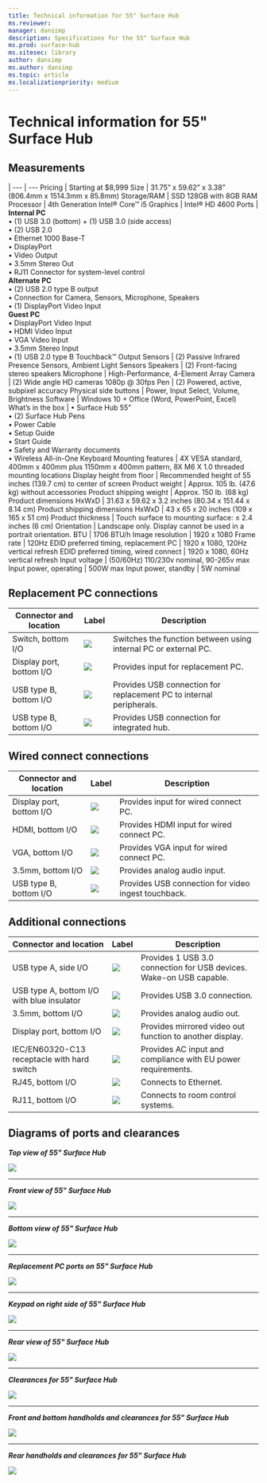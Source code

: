 ```yaml
---
title: Technical information for 55" Surface Hub
ms.reviewer: 
manager: dansimp
description: Specifications for the 55" Surface Hub
ms.prod: surface-hub
ms.sitesec: library
author: dansimp
ms.author: dansimp
ms.topic: article
ms.localizationpriority: medium
---
```


# Technical information for 55" Surface Hub

## Measurements 

|
--- | ---
Pricing	| Starting at $8,999 
Size |	31.75” x 59.62” x 3.38” (806.4mm x 1514.3mm x 85.8mm)
Storage/RAM	| SSD 128GB with 8GB RAM
Processor |	4th Generation Intel® Core™ i5 
Graphics |	Intel® HD 4600 
Ports |	**Internal PC**<br>• (1) USB 3.0 (bottom) + (1) USB 3.0 (side access) <br>• (2) USB 2.0<br>• Ethernet 1000 Base-T<br>• DisplayPort <br>• Video Output<br>• 3.5mm Stereo Out<br>• RJ11 Connector for system-level control<br>**Alternate PC**<br>• (2) USB 2.0 type B output<br>• Connection for Camera, Sensors, Microphone, Speakers<br>• (1) DisplayPort Video Input<br>**Guest PC**<br>• DisplayPort Video Input<br>• HDMI Video Input<br>• VGA Video Input<br>• 3.5mm Stereo Input<br>• (1) USB 2.0 type B Touchback™ Output
Sensors |	(2) Passive Infrared Presence Sensors, Ambient Light Sensors 
Speakers |	(2) Front-facing stereo speakers 
Microphone |	High-Performance, 4-Element Array 
Camera |	(2) Wide angle HD cameras 1080p @ 30fps 
Pen	 | (2) Powered, active, subpixel accuracy 
Physical side buttons |	Power, Input Select, Volume, Brightness 
Software |	Windows 10 + Office (Word, PowerPoint, Excel) 
What’s in the box |	• Surface Hub 55”<br>• (2) Surface Hub Pens<br>• Power Cable<br>• Setup Guide<br>• Start Guide<br>• Safety and Warranty documents<br>• Wireless All-in-One Keyboard
Mounting features	| 4X VESA standard, 400mm x 400mm plus 1150mm x 400mm pattern, 8X M6 X 1.0 threaded mounting locations
Display height from floor	| Recommended height of 55 inches (139.7 cm) to center of screen
Product weight |	Approx. 105 lb. (47.6 kg) without accessories
Product shipping weight	 | Approx. 150 lb. (68 kg)
Product dimensions HxWxD | 	31.63 x 59.62 x 3.2 inches (80.34 x 151.44 x 8.14 cm)
Product shipping dimensions HxWxD |	43 x 65 x 20 inches (109 x 165 x 51 cm)
Product thickness	| Touch surface to mounting surface: ≤ 2.4 inches (6 cm)
Orientation	 | Landscape only. Display cannot be used in a portrait orientation.
BTU	 | 1706 BTU/h
Image resolution |	1920 x 1080
Frame rate |	120Hz
EDID preferred timing, replacement PC |	1920 x 1080, 120Hz vertical refresh
EDID preferred timing, wired connect |	1920 x 1080, 60Hz vertical refresh
Input voltage | (50/60Hz)	110/230v nominal, 90-265v max
Input power, operating |	500W max
Input power, standby    |  	5W nominal


## Replacement PC connections 

Connector and location | Label | Description
--- | --- | ---
Switch, bottom I/O | ![](images/switch.png) | Switches the function between using internal PC or external PC.
Display port, bottom I/O | ![](images/dport.png) | Provides input for replacement PC.
USB type B, bottom I/O | ![](images/usb.png) | Provides USB connection for replacement PC to internal peripherals. 
USB type B, bottom I/O | ![](images/usb.png) | Provides USB connection for integrated hub.


## Wired connect connections

Connector and location | Label | Description
--- | --- | ---
Display port, bottom I/O | ![](images/dportio.png) | Provides input for wired connect PC.
HDMI, bottom I/O | ![](images/hdmi.png) | Provides HDMI input for wired connect PC.
VGA, bottom I/O | ![](images/vga.png) | Provides VGA input for wired connect PC.
3.5mm, bottom I/O | ![](images/35mm.png) | Provides analog audio input.
USB type B, bottom I/O | ![](images/usb.png) | Provides USB connection for video ingest touchback.

## Additional connections

Connector and location | Label | Description
--- | --- | ---
USB type A, side I/O | ![](images/usb.png) | Provides 1 USB 3.0 connection for USB devices. Wake-on USB capable.
USB type A, bottom I/O with blue insulator | ![](images/usb.png) | Provides USB 3.0 connection.
3.5mm, bottom I/O | ![](images/analog.png) | Provides analog audio out.
Display port, bottom I/O | ![](images/dportout.png) | Provides mirrored video out function to another display.
IEC/EN60320-C13 receptacle with hard switch | ![](images/iec.png) | Provides AC input and compliance with EU power requirements.
RJ45, bottom I/O | ![](images/rj45.png) | Connects to Ethernet.
RJ11, bottom I/O | ![](images/rj11.png) | Connects to room control systems.







## Diagrams of ports and clearances

***Top view of 55" Surface Hub***

![](images/sh-55-top.png)

---


***Front view of 55" Surface Hub***

![](images/sh-55-front.png)


---

***Bottom view of 55" Surface Hub***

![](images/sh-55-bottom.png)


---

***Replacement PC ports on 55" Surface Hub***

![](images/sh-55-rpc-ports.png)


---

***Keypad on right side of 55" Surface Hub***

![](images/key-55.png)


---

***Rear view of 55" Surface Hub***

![](images/sh-55-rear.png)


---

***Clearances for 55" Surface Hub***

![](images/sh-55-clearance.png)

---


***Front and bottom handholds and clearances for 55" Surface Hub***

![](images/sh-55-hand.png)


---


***Rear handholds and clearances for 55" Surface Hub***

![](images/sh-55-hand-rear.png)


